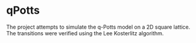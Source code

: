 # qPotts
The project attempts to simulate the q-Potts model on a 2D square lattice. The transitions were verified using the Lee Kosterlitz algorithm. 
